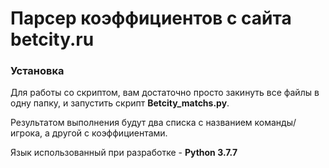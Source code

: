 # Парсер коэффициентов с сайта betcity.ru
### Установка

Для работы со скриптом, вам достаточно просто закинуть все файлы в одну папку, и запустить скрипт **Betcity_matchs.py**.

Результатом выполнения будут два списка с названием команды/игрока, а другой с коэффициентами.

Язык использованный при разработке - **Python 3.7.7**
